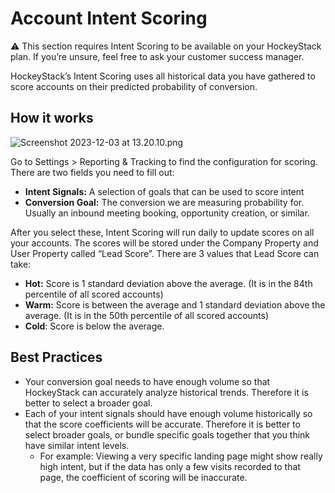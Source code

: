 # Account Intent Scoring

<aside>
⚠️ This section requires Intent Scoring to be available on your HockeyStack plan. If you’re unsure, feel free to ask your customer success manager.

</aside>

HockeyStack’s Intent Scoring uses all historical data you have gathered to score accounts on their predicted probability of conversion.

## How it works

![Screenshot 2023-12-03 at 13.20.10.png](Account%20Intent%20Scoring%2038aa533b3bb14c4396e2315bdb59a764/Screenshot_2023-12-03_at_13.20.10.png)

Go to Settings > Reporting & Tracking to find the configuration for scoring. There are two fields you need to fill out:

- **Intent Signals:** A selection of goals that can be used to score intent
- **Conversion Goal:** The conversion we are measuring probability for. Usually an inbound meeting booking, opportunity creation, or similar.

After you select these, Intent Scoring will run daily to update scores on all your accounts. The scores will be stored under the Company Property and User Property called “Lead Score”. There are 3 values that Lead Score can take:

- **Hot:** Score is 1 standard deviation above the average. (It is in the 84th percentile of all scored accounts)
- **Warm:** Score is between the average and 1 standard deviation above the average. (It is in the 50th percentile of all scored accounts)
- **Cold**: Score is below the average.

## Best Practices

- Your conversion goal needs to have enough volume so that HockeyStack can accurately analyze historical trends. Therefore it is better to select a broader goal.
- Each of your intent signals should have enough volume historically so that the score coefficients will be accurate. Therefore it is better to select broader goals, or bundle specific goals together that you think have similar intent levels.
    - For example: Viewing a very specific landing page might show really high intent, but if the data has only a few visits recorded to that page, the coefficient of scoring will be inaccurate.